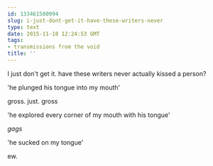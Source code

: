 ```yaml
---
id: 133461580994
slug: i-just-dont-get-it-have-these-writers-never
type: text
date: 2015-11-18 12:24:53 GMT
tags:
- transmissions from the void
title: ''
---
```

I just don't get it. have these writers never actually kissed a person?

'he plunged his tongue into my mouth'

gross. just. gross

'he explored every corner of my mouth with his tongue'

*gags*

'he sucked on my tongue'

ew.